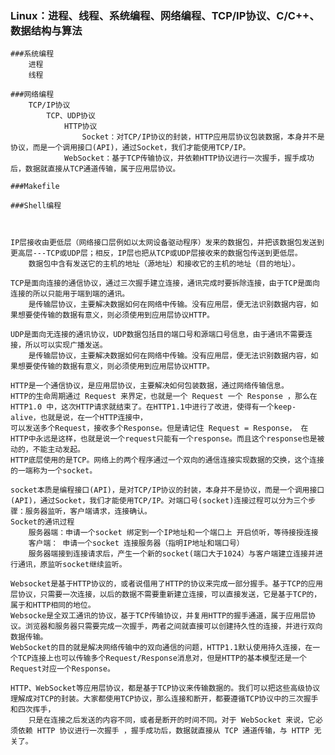 ### Linux：进程、线程、系统编程、网络编程、TCP/IP协议、C/C++、数据结构与算法

	###系统编程
		进程
		线程

	###网络编程
		TCP/IP协议
			TCP、UDP协议
				HTTP协议
					Socket：对TCP/IP协议的封装，HTTP应用层协议包装数据，本身并不是协议，而是一个调用接口(API)，通过Socket，我们才能使用TCP/IP。
				WebSocket：基于TCP传输协议，并依赖HTTP协议进行一次握手，握手成功后，数据就直接从TCP通道传输，属于应用层协议。

	###Makefile

	###Shell编程



	IP层接收由更低层（网络接口层例如以太网设备驱动程序）发来的数据包，并把该数据包发送到更高层---TCP或UDP层；相反，IP层也把从TCP或UDP层接收来的数据包传送到更低层。
		数据包中含有发送它的主机的地址（源地址）和接收它的主机的地址（目的地址）。

	TCP是面向连接的通信协议，通过三次握手建立连接，通讯完成时要拆除连接，由于TCP是面向连接的所以只能用于端到端的通讯。
		是传输层协议，主要解决数据如何在网络中传输。没有应用层，便无法识别数据内容，如果想要使传输的数据有意义，则必须使用到应用层协议HTTP。
	
	UDP是面向无连接的通讯协议，UDP数据包括目的端口号和源端口号信息，由于通讯不需要连接，所以可以实现广播发送。
		是传输层协议，主要解决数据如何在网络中传输。没有应用层，便无法识别数据内容，如果想要使传输的数据有意义，则必须使用到应用层协议HTTP。

	HTTP是一个通信协议，是应用层协议，主要解决如何包装数据，通过网络传输信息。
	HTTP的生命周期通过 Request 来界定，也就是一个 Request 一个 Response ，那么在 HTTP1.0 中，这次HTTP请求就结束了。在HTTP1.1中进行了改进，使得有一个keep-alive，也就是说，在一个HTTP连接中，
    可以发送多个Request，接收多个Response。但是请记住 Request = Response， 在HTTP中永远是这样，也就是说一个request只能有一个response。而且这个response也是被动的，不能主动发起。
	HTTP底层使用的是TCP。网络上的两个程序通过一个双向的通信连接实现数据的交换，这个连接的一端称为一个socket。

	socket本质是编程接口(API)，是对TCP/IP协议的封装，本身并不是协议，而是一个调用接口(API)，通过Socket，我们才能使用TCP/IP。对端口号(socket)连接过程可以分为三个步骤：服务器监听，客户端请求，连接确认。
	Socket的通讯过程
		服务器端：申请一个socket 绑定到一个IP地址和一个端口上 开启侦听，等待接授连接
		客户端： 申请一个socket 连接服务器（指明IP地址和端口号）
		服务器端接到连接请求后，产生一个新的socket(端口大于1024）与客户端建立连接并进行通讯，原监听socket继续监听。

	Websocket是基于HTTP协议的，或者说借用了HTTP的协议来完成一部分握手。基于TCP的应用层协议，只需要一次连接，以后的数据不需要重新建立连接，可以直接发送，它是基于TCP的，属于和HTTP相同的地位。
	Websocke是全双工通讯的协议，基于TCP传输协议，并复用HTTP的握手通道，属于应用层协议。浏览器和服务器只需要完成一次握手，两者之间就直接可以创建持久性的连接，并进行双向数据传输。
	WebSocket的目的就是解决网络传输中的双向通信的问题，HTTP1.1默认使用持久连接，在一个TCP连接上也可以传输多个Request/Response消息对，但是HTTP的基本模型还是一个Request对应一个Response。

	HTTP、WebSocket等应用层协议，都是基于TCP协议来传输数据的。我们可以把这些高级协议理解成对TCP的封装。大家都使用TCP协议，那么连接和断开，都要遵循TCP协议中的三次握手和四次挥手，
    	只是在连接之后发送的内容不同，或者是断开的时间不同。对于 WebSocket 来说，它必须依赖 HTTP 协议进行一次握手 ，握手成功后，数据就直接从 TCP 通道传输，与 HTTP 无关了。


	


